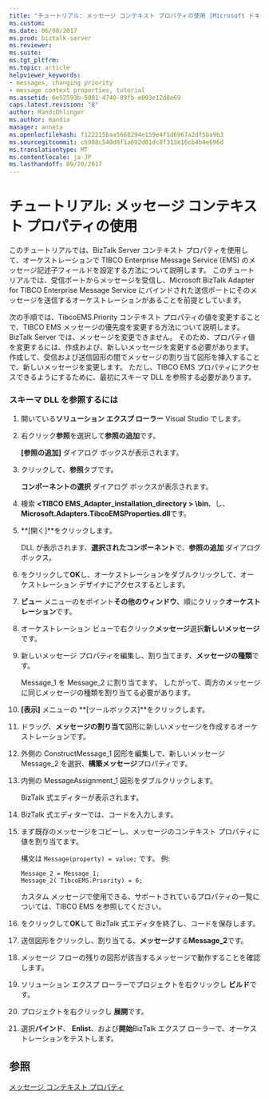 ```yaml
---
title: "チュートリアル: メッセージ コンテキスト プロパティの使用 |Microsoft ドキュメント"
ms.custom: 
ms.date: 06/08/2017
ms.prod: biztalk-server
ms.reviewer: 
ms.suite: 
ms.tgt_pltfrm: 
ms.topic: article
helpviewer_keywords:
- messages, changing priority
- message context properties, tutorial
ms.assetid: 6e52593b-5001-4740-89fb-e003e12d8e69
caps.latest.revision: "8"
author: MandiOhlinger
ms.author: mandia
manager: anneta
ms.openlocfilehash: f122215baa5660294e159e4f1d6967a2df5ba9b3
ms.sourcegitcommit: cb908c540d8f1a692d01dc8f313e16cb4b4e696d
ms.translationtype: MT
ms.contentlocale: ja-JP
ms.lasthandoff: 09/20/2017
---
```

# <a name="tutorial-using-message-context-properties"></a>チュートリアル: メッセージ コンテキスト プロパティの使用
このチュートリアルでは、BizTalk Server コンテキスト プロパティを使用して、オーケストレーションで TIBCO Enterprise Message Service (EMS) のメッセージ記述子フィールドを設定する方法について説明します。 このチュートリアルでは、受信ポートからメッセージを受信し、Microsoft BizTalk Adapter for TIBCO Enterprise Message Service にバインドされた送信ポートにそのメッセージを送信するオーケストレーションがあることを前提としています。  
  
 次の手順では、TibcoEMS.Priority コンテキスト プロパティの値を変更することで、TIBCO EMS メッセージの優先度を変更する方法について説明します。 BizTalk Server では、メッセージを変更できません。 そのため、プロパティ値を変更するには、作成および、新しいメッセージを変更する必要があります。 作成して、受信および送信図形の間でメッセージの割り当て図形を挿入することで、新しいメッセージを変更します。 ただし、TIBCO EMS プロパティにアクセスできるようにするために、最初にスキーマ DLL を参照する必要があります。  
  
### <a name="to-reference-the-schema-dll"></a>スキーマ DLL を参照するには  
  
1.  開いている**ソリューション エクスプ ローラー** Visual Studio でします。  
  
2.  右クリック**参照**を選択して**参照の追加**です。  
  
     **[参照の追加]** ダイアログ ボックスが表示されます。  
  
3.  クリックして、**参照**タブです。  
  
     **コンポーネントの選択** ダイアログ ボックスが表示されます。  
  
4.  検索 **\<TIBCO EMS_Adapter_installation_directory > \bin**、し、 **Microsoft.Adapters.TibcoEMSProperties.dll**です。  
  
5.  **[開く]**をクリックします。  
  
     DLL が表示されます、**選択されたコンポーネント**で、**参照の追加** ダイアログ ボックス。  
  
6.  をクリックして**OK**し、オーケストレーションをダブルクリックして、オーケストレーション デザイナにアクセスするとします。  
  
7.  **ビュー**  メニューのをポイント**その他のウィンドウ**、順にクリック**オーケストレーション**です。  
  
8.  オーケストレーション ビューで右クリック**メッセージ**選択**新しいメッセージ**です。  
  
9. 新しいメッセージ プロパティを編集し、割り当てます、**メッセージの種類**です。  
  
     Message_1 を Message_2 に割り当てます。 したがって、両方のメッセージに同じメッセージの種類を割り当てる必要があります。  
  
10. **[表示]** メニューの **[ツールボックス]**をクリックします。  
  
11. ドラッグ、**メッセージの割り当て**図形に新しいメッセージを作成するオーケストレーションです。  
  
12. 外側の ConstructMessage_1 図形を編集しで、新しいメッセージ Message_2 を選択、**構築メッセージ**プロパティです。  
  
13. 内側の MessageAssignment_1 図形をダブルクリックします。  
  
     BizTalk 式エディターが表示されます。  
  
14. BizTalk 式エディターでは、コードを入力します。  
  
15. まず既存のメッセージをコピーし、メッセージのコンテキスト プロパティに値を割り当てます。  
  
     構文は `Message(property) = value;` です。 例:  
  
    ```  
    Message_2 = Message_1;  
    Message_2( TibcoEMS.Priority) = 6;  
    ```  
  
     カスタム メッセージで使用できる、サポートされているプロパティの一覧については、TIBCO EMS を参照してください。  
  
16. をクリックして**OK**して BizTalk 式エディタを終了し、コードを保存します。  
  
17. 送信図形をクリックし、割り当てる、**メッセージ**する**Message_2**です。  
  
18. メッセージ フローの残りの図形が該当するメッセージで動作することを確認します。  
  
19. ソリューション エクスプ ローラーでプロジェクトを右クリックし **ビルド**です。  
  
20. プロジェクトを右クリックし **展開**です。  
  
21. 選択**バインド**、 **Enlist**、および**開始**BizTalk エクスプ ローラーで、オーケストレーションをテストします。  
  
## <a name="see-also"></a>参照  
 [メッセージ コンテキスト プロパティ](../core/message-context-properties2.md)